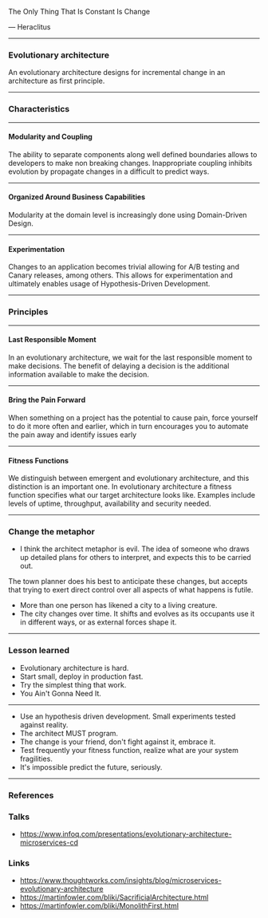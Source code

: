 
The Only Thing That Is Constant Is Change

― Heraclitus

---

### Evolutionary architecture

An evolutionary architecture designs for incremental change in an architecture as first principle.

---

### Characteristics

---

#### Modularity and Coupling

The ability to separate components along well defined boundaries allows to developers to make non breaking changes.
Inappropriate coupling inhibits evolution by propagate changes in a difficult to predict ways.

---

#### Organized Around Business Capabilities

Modularity at the domain level is increasingly done using Domain-Driven Design.

---

#### Experimentation

Changes to an application becomes trivial allowing for A/B testing and Canary releases, among others.
This allows for experimentation and ultimately enables usage of Hypothesis-Driven Development.

---

### Principles

---

#### Last Responsible Moment

In an evolutionary architecture, we wait for the last responsible moment to make decisions.
The benefit of delaying a decision is the additional information available to make the decision.

---

#### Bring the Pain Forward

When something on a project has the potential to cause pain, force yourself to do it more often and earlier,
which in turn encourages you to automate the pain away and identify issues early

---

#### Fitness Functions

We distinguish between emergent and evolutionary architecture, and this distinction is an important one.
In evolutionary architecture a fitness function specifies what our target architecture looks like.
Examples include levels of uptime, throughput, availability and security needed.

---

### Change the metaphor

* I think the architect metaphor is evil.
The idea of someone who draws up detailed plans for others to interpret, and expects this to be carried out.

The town planner does his best to anticipate these changes, but accepts that trying to exert
direct control over all aspects of what happens is futile.
* More than one person has likened a city to a living creature.
* The city changes over time. It shifts and evolves as its occupants use it in different ways,
or as external forces shape it.

---

### Lesson learned

* Evolutionary architecture is hard.
* Start small, deploy in production fast.
* Try the simplest thing that work.
* You Ain't Gonna Need It.

---

* Use an hypothesis driven development. Small experiments tested against reality.
* The architect MUST program.
* The change is your friend, don't fight against it, embrace it.
* Test frequently your fitness function, realize what are your system fragilities.
* It's impossible predict the future, seriously.

---

### References

### Talks

* https://www.infoq.com/presentations/evolutionary-architecture-microservices-cd

### Links

* https://www.thoughtworks.com/insights/blog/microservices-evolutionary-architecture
* https://martinfowler.com/bliki/SacrificialArchitecture.html
* https://martinfowler.com/bliki/MonolithFirst.html